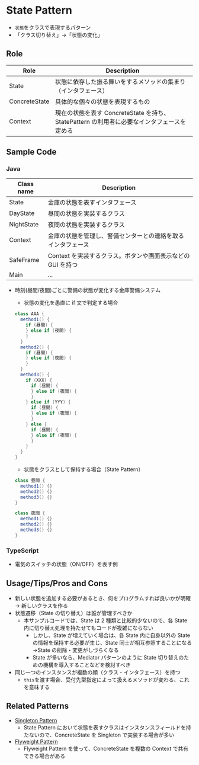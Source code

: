 # State Pattern

- `状態`をクラスで表現するパターン
- 「クラス切り替え」→「状態の変化」

## Role

| Role          | Description                                                                                |
| ------------- | ------------------------------------------------------------------------------------------ |
| State         | 状態に依存した振る舞いをするメソッドの集まり（インタフェース）                             |
| ConcreteState | 具体的な個々の状態を表現するもの                                                           |
| Context       | 現在の状態を表す ConcreteState を持ち、StatePattern の利用者に必要なインタフェースを定める |

## Sample Code

### Java

| Class name | Description                                                  |
| ---------- | ------------------------------------------------------------ |
| State      | 金庫の状態を表すインタフェース                               |
| DayState   | 昼間の状態を実装するクラス                                   |
| NightState | 夜間の状態を実装するクラス                                   |
| Context    | 金庫の状態を管理し、警備センターとの連絡を取るインタフェース |
| SafeFrame  | Context を実装するクラス。ボタンや画面表示などの GUI を持つ  |
| Main       | ...                                                          |

- 時刻(昼間/夜間)ごとに警備の状態が変化する金庫警備システム

  - 状態の変化を愚直に if 文で判定する場合

  ```java
  class AAA {
    method1() {
      if (昼間) {
      } else if (夜間) {
      }
    }
    method2() {
      if (昼間) {
      } else if (夜間) {
      }
    }
    method3() {
      if (XXX) {
        if (昼間) {
        } else if (夜間) {
        }
      } else if (YYY) {
        if (昼間) {
        } else if (夜間) {
        }
      } else {
        if (昼間) {
        } else if (夜間) {
        }
      }
    }
  }
  ```

  - 状態をクラスとして保持する場合（State Pattern）

  ```java
  class 昼間 {
    method1() {}
    method2() {}
    method3() {}
  }

  class 夜間 {
    method1() {}
    method2() {}
    method3() {}
  }
  ```

### TypeScript

- 電気のスイッチの状態（ON/OFF）を表す例

## Usage/Tips/Pros and Cons

- 新しい状態を追加する必要があるとき、何をプログラムすれば良いかが明確 → 新しいクラスを作る
- 状態遷移（State の切り替え）は誰が管理すべきか
  - 本サンプルコードでは、State は 2 種類と比較的少ないので、各 State 内に切り替え処理を持たせてもコードが複雑にならない
    - しかし、State が増えていく場合は、各 State 内に自身以外の State の情報を保持する必要が生じ、State 同士が相互参照することになる →State の削除・変更がしづらくなる
    - State が多いなら、Mediator パターンのように State 切り替えのための機構を導入することなどを検討すべき
- 同じ一つのインスタンスが複数の顔（クラス・インタフェース）を持つ
  - `this`を渡す場合、受付先型指定によって扱えるメソッドが変わる、これを意味する

## Related Patterns

- [Singleton Pattern](../05-singleton-pattern/)
  - State Pattern において状態を表すクラスはインスタンスフィールドを持たないので、ConcreteState を Singleton で実装する場合が多い
- [Flyweight Pattern](../20-flyweight-pattern/)
  - Flyweight Pattern を使って、ConcreteState を複数の Context で共有できる場合がある
